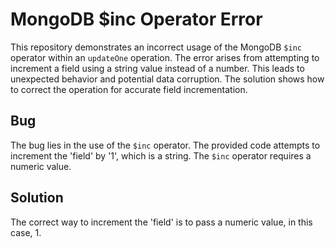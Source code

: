 # MongoDB $inc Operator Error

This repository demonstrates an incorrect usage of the MongoDB `$inc` operator within an `updateOne` operation.  The error arises from attempting to increment a field using a string value instead of a number. This leads to unexpected behavior and potential data corruption.  The solution shows how to correct the operation for accurate field incrementation.

## Bug
The bug lies in the use of the `$inc` operator. The provided code attempts to increment the 'field' by '1', which is a string.  The `$inc` operator requires a numeric value.

## Solution
The correct way to increment the 'field' is to pass a numeric value, in this case, 1.